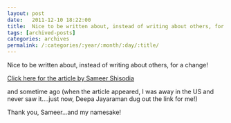 ```yaml
---
layout: post
date:	2011-12-10 18:22:00
title:  Nice to be written about, instead of writing about others, for a change
tags: [archived-posts]
categories: archives
permalink: /:categories/:year/:month/:day/:title/
---
```

Nice to be written about, instead of writing about others, for a change!

<a href="http://deccanheraldepaper.com/pdf/2011/12/10/20111210l_001100.pdf"> Click here for the article by Sameer Shisodia </a>

and sometime ago (when the article appeared, I was away in the US and never saw it....just now, Deepa Jayaraman dug out the link for me!)

Thank you, Sameer...and my namesake!
